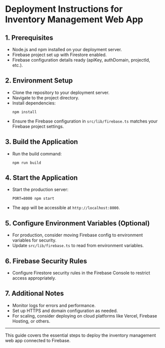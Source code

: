 # Deployment Instructions for Inventory Management Web App

## 1. Prerequisites
- Node.js and npm installed on your deployment server.
- Firebase project set up with Firestore enabled.
- Firebase configuration details ready (apiKey, authDomain, projectId, etc.).

## 2. Environment Setup
- Clone the repository to your deployment server.
- Navigate to the project directory.
- Install dependencies:
  ```
  npm install
  ```
- Ensure the Firebase configuration in `src/lib/firebase.ts` matches your Firebase project settings.

## 3. Build the Application
- Run the build command:
  ```
  npm run build
  ```

## 4. Start the Application
- Start the production server:
  ```
  PORT=8000 npm start
  ```
- The app will be accessible at `http://localhost:8000`.

## 5. Configure Environment Variables (Optional)
- For production, consider moving Firebase config to environment variables for security.
- Update `src/lib/firebase.ts` to read from environment variables.

## 6. Firebase Security Rules
- Configure Firestore security rules in the Firebase Console to restrict access appropriately.

## 7. Additional Notes
- Monitor logs for errors and performance.
- Set up HTTPS and domain configuration as needed.
- For scaling, consider deploying on cloud platforms like Vercel, Firebase Hosting, or others.

---

This guide covers the essential steps to deploy the inventory management web app connected to Firebase.
